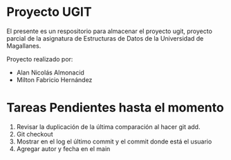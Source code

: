 # Proyecto UGIT
El presente es un respositorio para almacenar el proyecto ugit, proyecto parcial de la asignatura de Estructuras de Datos de la Universidad de Magallanes.

Proyecto realizado por:
- Alan Nicolás Almonacid
- Milton Fabricio Hernández

# Tareas Pendientes hasta el momento
1. Revisar la duplicación de la última comparación al hacer git add.
3. Git checkout
4. Mostrar en el log el último commit y el commit donde está el usuario
5. Agregar autor y fecha en el main